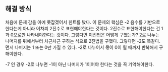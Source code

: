  ## 해결 방식 

처음에 문제 감을 아예 못잡겠어서 힌트를 봤다. 이 문제의 핵심은 -2 음수를 기반으로 한다는게 아니라 어차피 2진수로 표현해야한다는 것이다. 
2진수로 표현해야한다는 건 1과 0으로만 나타내야한다는 것이다. 그렇다면 이진법은 어떻게 구했는가? 2로 나누는 나머지를 뒤에서부터 차근차근 구하는 식으로 2진법을 구했다. 그렇다면 -2도 똑같다. 
먼저 나머지는 1 또는 0만 가질 수 있다. -2로 나누어서 몫이 0이 될 때까지 반복해서 구해야한다. 

-7 인 경우 -2로 나누면 -1이 아닌 나머지가 1이어야 한다는 것을 꼭 기억해야한다.
